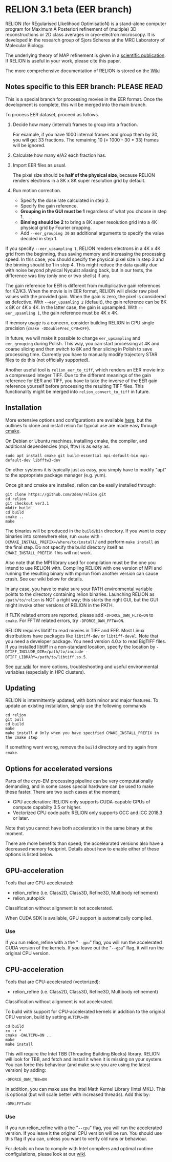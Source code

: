 RELION 3.1 beta (EER branch)
=============================

RELION (for REgularised LIkelihood OptimisatioN) is a stand-alone computer
program for Maximum A Posteriori refinement of (multiple) 3D reconstructions
or 2D class averages in cryo-electron microscopy. It is developed in the
research group of Sjors Scheres at the MRC Laboratory of Molecular Biology.

The underlying theory of MAP refinement is given in a [scientific publication](https://www.ncbi.nlm.nih.gov/pubmed/22100448).
If RELION is useful in your work, please cite this paper.

The more comprehensive documentation of RELION is stored on the [Wiki](http://www2.mrc-lmb.cam.ac.uk/relion)

## Notes specific to this EER branch: PLEASE READ

This is a special branch for processing movies in the EER format.
Once the development is complete, this will be merged into the main branch.

To process EER dataset, proceed as follows.

1. Decide how many (internal) frames to group into a fraction.

   For example, if you have 1000 internal frames and group them by 30,
   you will get 33 fractions. The remaining 10 (= 1000 - 30 * 33) frames will be ignored.
2. Calculate how many e/A2 each fraction has.
3. Import EER files as usual.

   The pixel size should be **half of the physical size**, because RELION renders
   electrons in a 8K x 8K super resolution grid by default.
4. Run motion correction.
   - Specify the dose rate calculated in step 2.
   - Specify the gain reference.
   - **Grouping in the GUI must be 1** regardless of what you choose in step 1.
   - **Binning should be 2** to bring a 8K super resolution grid into a 4K physical grid by Fourier cropping.
   - Add `--eer_grouping 30` as additional arguments to specify the value decided in step 1.

If you specify `--eer_upsampling 1`, RELION renders electrons in a 4K x 4K grid from the beginning,
thus saving memory and increasing the processing speed. In this case, you should specify the physical
pixel size in step 3 and the binning should be 1 in step 4. This might reduce the data quality due with
noise beyond physical Nyquist aliasing back, but in our tests, the difference was tiny (only one
or two shells) if any.

The gain reference for EER is different from multiplicative gain references for K2/K3. When the
movie is in EER format, RELION will *divide* raw pixel values with the provided gain. When the gain
is zero, the pixel is considered as defective. With `--eer_upsamling 2` (default), the gain reference
can be 8K x 8K or 4K x 4K. In the latter case, the gain is upsampled. With `--eer_upsamling 1`, the
gain reference must be 4K x 4K.

If memory usage is a concern, consider building RELION in CPU single precision (`cmake -DDoublePrec_CPU=OFF`).

In future, we will make it possible to change `eer_upsampling` and `eer_grouping` during Polish.
This way, you can start processing at 4K and coarse slicing and then switch to 8K and finer slicing
in Polish to save processing time. Currently you have to manually modify trajectory STAR files to
do this (not officially supported).

Another useful tool is `relion_eer_to_tiff`, which renders an EER movie into a compressed integer TIFF.
Due to the different meanings of the gain reference for EER and TIFF, you have to take the inverse
of the EER gain reference yourself before processing the resulting TIFF files. This functionality
might be merged into `relion_convert_to_tiff` in future.

## Installation

More extensive options and configurations are available [here](http://www2.mrc-lmb.cam.ac.uk/relion/index.php/Download_%26_install),
but the outlines to clone and install relion for typical use are made easy through [cmake](https://en.wikipedia.org/wiki/CMake).

On Debian or Ubuntu machines, installing cmake, the compiler, and additional dependencies (mpi, fftw) is as easy as:

```
sudo apt install cmake git build-essential mpi-default-bin mpi-default-dev libfftw3-dev
```

On other systems it is typically just as easy, you simply have to modify "apt" to
the appropriate package manager (e.g. yum).

Once git and cmake are installed, relion can be easily installed through:

```
git clone https://github.com/3dem/relion.git
cd relion
git checkout ver3.1
mkdir build
cd build
cmake ..
make
```

The binaries will be produced in the `build/bin` directory. If you want to copy binaries
into somewhere else, run `cmake` with `-DCMAKE_INSTALL_PREFIX=/where/to/install/` and
perform `make install` as the final step. Do not specify the build directory itself
as `CMAKE_INSTALL_PREFIX`! This will not work.

Also note that the MPI library used for compilation must be the one you intend to use RELION with.
Compiling RELION with one version of MPI and running the resulting binary with mpirun from another
version can cause crash. See our wiki below for details.

In any case, you have to make sure your PATH environmental variable points to the directory
containing relion binaries. Launching RELION as `/path/to/relion` is NOT a right way; this
starts the right GUI, but the GUI might invoke other versions of RELION in the PATH.

If FLTK related errors are reported, please add `-DFORCE_OWN_FLTK=ON` to
`cmake`. For FFTW related errors, try `-DFORCE_OWN_FFTW=ON`.

RELION requires libtiff to read movies in TIFF and EER. Most Linux distributions have packages like
`libtiff-dev` or `libtiff-devel`. Note that you need a developer package. You need version 4.0.x
to read BigTIFF files. If you installed libtiff in a non-standard location, specify the location by
`-DTIFF_INCLUDE_DIR=/path/to/include -DTIFF_LIBRARY=/path/to/libtiff.so.5`.

See [our wiki](http://www2.mrc-lmb.cam.ac.uk/relion/index.php/Download_%26_install) for more
options, troubleshooting and useful environmental variables (especially in HPC clusters).

## Updating

RELION is intermittently updated, with both minor and major features.
To update an existing installation, simply use the following commands

```
cd relion
git pull
cd build
make
make install # Only when you have specified CMAKE_INSTALL_PREFIX in the cmake step
```

If something went wrong, remove the `build` directory and try again from `cmake`.

## Options for accelerated versions

Parts of the cryo-EM processing pipeline can be very computationally demanding, and in some cases special
hardware can be used to make these faster. There are two such cases at the moment;

* GPU acceleration: RELION only supports CUDA-capable GPUs of compute capabilty 3.5 or higher.
* Vectorized CPU code path: RELION only supports GCC and ICC 2018.3 or later.

Note that you cannot have both acceleration in the same binary at the moment.

There are more benefits than speed; the accelearated versions also have a decreased memory footprint.
Details about how to enable either of these options is listed below.

## GPU-acceleration

Tools that are GPU-accelerated:
* relion\_refine (i.e. Class2D, Class3D, Refine3D, Multibody refinement)
* relion\_autopick

Classification without alignment is not accelerated.

When CUDA SDK is available, GPU support is automatically compiled.

### Use

If you run relion\_refine with a the "`--gpu`" flag, you will run the accelerated CUDA version of the kernels.
If you leave out the "`--gpu`" flag, it will run the original CPU version.

## CPU-acceleration

Tools that are CPU-accelerated (vectorized):
* relion\_refine (i.e. Class2D, Class3D, Refine3D, Multibody refinement)

Classification without alignment is not accelerated.

To build with support for CPU-accelerated kernels in addition to the original CPU version, build by setting `ALTCPU=ON`

```
cd build
rm -r *
cmake -DALTCPU=ON ..
make
make install
```

This will require the Intel TBB (Threading Building Blocks) library. RELION will look for TBB,
and fetch and install it when it is missing on your system. You can force this behaviour (and make sure
you are using the latest version) by adding:

```
-DFORCE_OWN_TBB=ON
```

In addition, you can make use the Intel Math Kernel Library (Intel MKL).
This is optional (but will scale better with increased threads). Add this by:
```
-DMKLFFT=ON
```

### Use

If you run relion\_refine with a the "`--cpu`" flag, you will run the accelerated version.
If you leave it the original CPU version will be run. You should use this flag if you can, unless you want to verify old runs or behaviour.

For details on how to compile with Intel compilers and optimal runtime configulations,
please look at our [wiki](https://www3.mrc-lmb.cam.ac.uk/relion/index.php/Benchmarks_%26_computer_hardware#Accelerated_RELION.2C_using_GPUs_or_CPU-vectorization).
